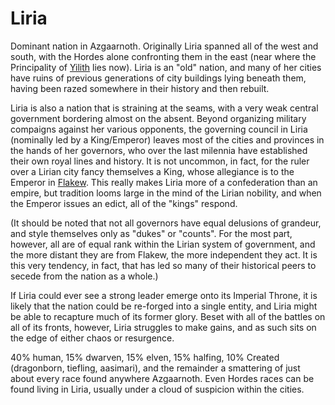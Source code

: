 # Liria

Dominant nation in Azgaarnoth. Originally Liria spanned all of the west and south, with the Hordes alone confronting them in the east (near where the Principality of [Yilith](Yilith.md) lies now). Liria is an "old" nation, and many of her cities have ruins of previous generations of city buildings lying beneath them, having been razed somewhere in their history and then rebuilt.

Liria is also a nation that is straining at the seams, with a very weak central government bordering almost on the absent. Beyond organizing military compaigns against her various opponents, the governing council in Liria (nominally led by a King/Emperor) leaves most of the cities and provinces in the hands of her governors, who over the last milennia have established their own royal lines and history. It is not uncommon, in fact, for the ruler over a Lirian city fancy themselves a King, whose allegiance is to the Emperor in [Flakew](/Cities/Flakew.md). This really makes Liria more of a confederation than an empire, but tradition looms large in the mind of the Lirian nobility, and when the Emperor issues an edict, all of the "kings" respond.

(It should be noted that not all governors have equal delusions of grandeur, and style themselves only as "dukes" or "counts". For the most part, however, all are of equal rank within the Lirian system of government, and the more distant they are from Flakew, the more independent they act. It is this very tendency, in fact, that has led so many of their historical peers to secede from the nation as a whole.)

If Liria could ever see a strong leader emerge onto its Imperial Throne, it is likely that the nation could be re-forged into a single entity, and Liria might be able to recapture much of its former glory. Beset with all of the battles on all of its fronts, however, Liria struggles to make gains, and as such sits on the edge of either chaos or resurgence.

40% human, 15% dwarven, 15% elven, 15% halfing, 10% Created (dragonborn, tiefling, aasimari), and the remainder a smattering of just about every race found anywhere Azgaarnoth. Even Hordes races can be found living in Liria, usually under a cloud of suspicion within the cities.


